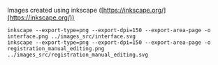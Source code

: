 Images created using inkscape ([https://inkscape.org/](https://inkscape.org/))

```
inkscape --export-type=png --export-dpi=150 --export-area-page -o interface.png ../images_src/interface.svg
inkscape --export-type=png --export-dpi=150 --export-area-page -o registration_manual_editing.png ../images_src/registration_manual_editing.svg
```
